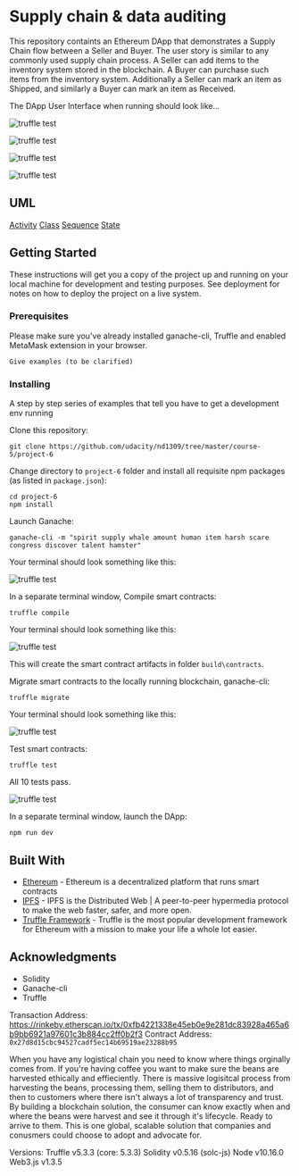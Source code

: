 # Supply chain & data auditing

This repository containts an Ethereum DApp that demonstrates a Supply Chain flow between a Seller and Buyer. The user story is similar to any commonly used supply chain process. A Seller can add items to the inventory system stored in the blockchain. A Buyer can purchase such items from the inventory system. Additionally a Seller can mark an item as Shipped, and similarly a Buyer can mark an item as Received.

The DApp User Interface when running should look like...

![truffle test](images/ftc_product_overview.png)

![truffle test](images/ftc_farm_details.png)

![truffle test](images/ftc_product_details.png)

![truffle test](images/ftc_transaction_history.png)


## UML

[Activity](screenshots/activity-diagram.png)
[Class](screenshots/class-diagram.png)
[Sequence](screenshots/sequence-diagram.png)
[State](screenshots/state-diagram.png)



## Getting Started

These instructions will get you a copy of the project up and running on your local machine for development and testing purposes. See deployment for notes on how to deploy the project on a live system.

### Prerequisites

Please make sure you've already installed ganache-cli, Truffle and enabled MetaMask extension in your browser.

```
Give examples (to be clarified)
```

### Installing

A step by step series of examples that tell you have to get a development env running

Clone this repository:

```
git clone https://github.com/udacity/nd1309/tree/master/course-5/project-6
```

Change directory to ```project-6``` folder and install all requisite npm packages (as listed in ```package.json```):

```
cd project-6
npm install
```

Launch Ganache:

```
ganache-cli -m "spirit supply whale amount human item harsh scare congress discover talent hamster"
```

Your terminal should look something like this:

![truffle test](images/ganache-cli.png)

In a separate terminal window, Compile smart contracts:

```
truffle compile
```

Your terminal should look something like this:

![truffle test](images/truffle_compile.png)

This will create the smart contract artifacts in folder ```build\contracts```.

Migrate smart contracts to the locally running blockchain, ganache-cli:

```
truffle migrate
```

Your terminal should look something like this:

![truffle test](images/truffle_migrate.png)

Test smart contracts:

```
truffle test
```

All 10 tests  pass.

![truffle test](images/truffle_test.png)

In a separate terminal window, launch the DApp:

```
npm run dev
```

## Built With

* [Ethereum](https://www.ethereum.org/) - Ethereum is a decentralized platform that runs smart contracts
* [IPFS](https://ipfs.io/) - IPFS is the Distributed Web | A peer-to-peer hypermedia protocol
to make the web faster, safer, and more open.
* [Truffle Framework](http://truffleframework.com/) - Truffle is the most popular development framework for Ethereum with a mission to make your life a whole lot easier.


## Acknowledgments

* Solidity
* Ganache-cli
* Truffle



Transaction Address: https://rinkeby.etherscan.io/tx/0xfb4221338e45eb0e9e281dc83928a465a6b9bb6921a97601c3b884cc2ff0b2f3 Contract Address: `0x27d8d15cbc94527cadf5ec14b69519ae23288b95`

When you have any logistical chain you need to know where things orginally comes from. If you're having coffee you want to make sure the beans are harvested ethically and effieciently. There is massive logisitcal process from harvesting the beans, processing them, selling them to distributors, and then to customers where there isn't always a lot of transparency and trust. By building a blockchain solution, the consumer can know exactly when and where the beans were harvest and see it through it's lifecycle. Ready to arrive to them. This is one global, scalable solution that companies and conusmers could choose to adopt and advocate for.

Versions: Truffle v5.3.3 (core: 5.3.3) Solidity v0.5.16 (solc-js) Node v10.16.0 Web3.js v1.3.5

